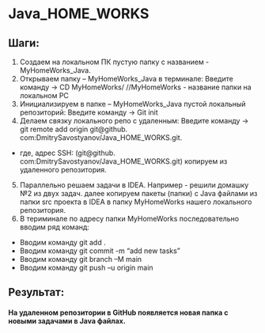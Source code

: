 # Java_HOME_WORKS
## Шаги: 
1)	Создаем на локальном ПК пустую папку с названием - MyHomeWorks_Java.
2)	Открываем папку – MyHomeWorks_Java в терминале: Введите команду -> CD MyHomeWorks/
        //MyHomeWorks - название папки на локальном PC
3)	Инициализируем  в папке – MyHomeWorks_Java пустой локальный репозиторий: Введите команду -> Git init
4)	Делаем связку локального репо с удаленным: Введите команду ->
   git remote add origin git@github. com:DmitrySavostyanov/Java_HOME_WORKS.git.
* где, адрес SSH: (git@github. com:DmitrySavostyanov/Java_HOME_WORKS.git) копируем из удаленного репозитория.
5)	Параллельно решаем задачи в IDEA. Например - решили домашку №2 из двух задач. 
	далее копируем пакеты (папки) с Java файлами из папки src проекта в IDEA в папку MyHomeWorks нашего локального репозитория.
6)	В териминале по адресу папки MyHomeWorks последовательно вводим ряд команд:
 - Вводим команду  git add  .
 - Вводим команду git commit  -m “add new tasks”
 - Вводим команду git branch –M main
 - Вводим команду git push –u origin main
## Результат: 
#### На удаленном репозитории в GitHub появляется новая папка с новыми задачами в Java файлах.
